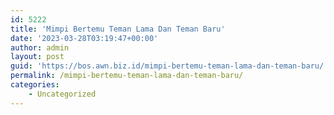 ```yaml
---
id: 5222
title: 'Mimpi Bertemu Teman Lama Dan Teman Baru'
date: '2023-03-28T03:19:47+00:00'
author: admin
layout: post
guid: 'https://bos.awn.biz.id/mimpi-bertemu-teman-lama-dan-teman-baru/'
permalink: /mimpi-bertemu-teman-lama-dan-teman-baru/
categories:
    - Uncategorized
---
```


